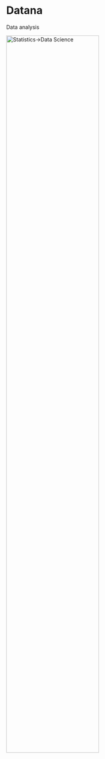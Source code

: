 # Datana
Data analysis

<img src="https://github.com/user-attachments/assets/83f8ffd2-4a0c-4401-99ce-ce546849fa16" width=70% title="Statistics->Data Science" alt="Statistics->Data Science" />
